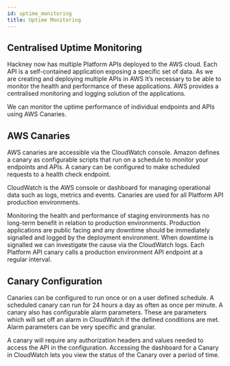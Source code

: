 ```yaml
---
id: uptime_monitoring
title: Uptime Monitoring
---
```




## Centralised Uptime Monitoring

Hackney now has multiple Platform APIs deployed to the AWS cloud. Each API is a self-contained application exposing a specific set of data.
As we are creating and deploying multiple APIs in AWS It’s necessary to be able to monitor the health and performance of these applications. AWS provides a centralised monitoring and logging solution of the applications.

We can monitor the uptime performance of individual endpoints and APIs using AWS Canaries.


## AWS Canaries

AWS canaries are accessible via the CloudWatch console. Amazon defines a canary as configurable scripts that run on a schedule to monitor your endpoints and APIs.
A canary can be configured to make scheduled requests to a health check endpoint.

CloudWatch is the AWS console or dashboard for managing operational data such as logs, metrics and events.
Canaries are used for all Platform API production environments.

Monitoring the health and performance of staging environments has no long-term benefit in relation to production environments. Production applications are public facing and any downtime should be immediately signalled and logged by the deployment environment. When downtime is signalled we can investigate the cause via the CloudWatch logs. Each Platform API canary calls a production environment API endpoint at a regular interval.


## Canary Configuration

Canaries can be configured to run once or on a user defined schedule. A scheduled canary can run for 24 hours a day as often as once per minute. A canary also has configurable alarm parameters. These are parameters which will set off an alarm in CloudWatch if the defined conditions are met.
Alarm parameters can be very specific and granular.

A canary will require any authorization headers and values needed to access the API in the configuration.
Accessing the dashboard for a Canary in CloudWatch lets you view the status of the Canary over a period of time.
